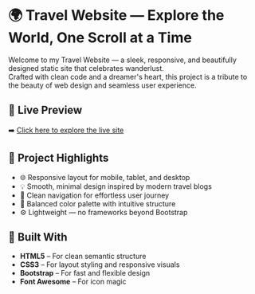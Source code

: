 # 🌍 Travel Website — Explore the World, One Scroll at a Time

Welcome to my Travel Website — a sleek, responsive, and beautifully designed static site that celebrates wanderlust.  
Crafted with clean code and a dreamer's heart, this project is a tribute to the beauty of web design and seamless user experience.

## 🔗 Live Preview

➡️ [Click here to explore the live site](https://hiranmoy-nath.github.io/Travel/)

## 🎯 Project Highlights

- 🌐 Responsive layout for mobile, tablet, and desktop
- 💡 Smooth, minimal design inspired by modern travel blogs
- 🧭 Clean navigation for effortless user journey
- 🎨 Balanced color palette with intuitive structure
- ⚙️ Lightweight — no frameworks beyond Bootstrap

## 🔧 Built With

- **HTML5** – For clean semantic structure  
- **CSS3** – For layout styling and responsive visuals  
- **Bootstrap** – For fast and flexible design  
- **Font Awesome** – For icon magic  


